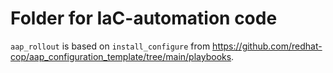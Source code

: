 # Folder for IaC-automation code

`aap_rollout` is based on `install_configure` from https://github.com/redhat-cop/aap_configuration_template/tree/main/playbooks.
